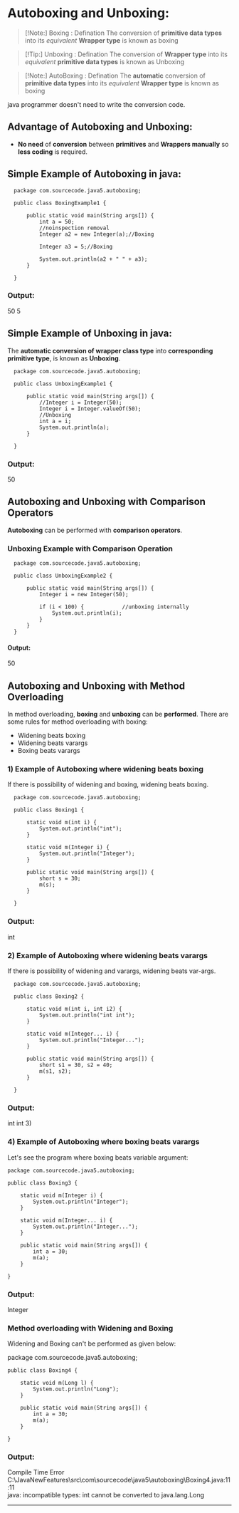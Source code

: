 # Autoboxing and Unboxing:

>[!Note:]
> Boxing : Defination
>The conversion of **primitive data types** into its _equivalent_ **Wrapper type** is known as boxing

>[!Tip:]
> Unboxing : Defination
>The conversion of **Wrapper type** into its _equivalent_ **primitive data types** is known as Unboxing

>[!Note:]
> AutoBoxing : Defination
>The **automatic** conversion of **primitive data types** into its _equivalent_ **Wrapper type** is known as boxing

 java programmer doesn't need to write the conversion code.

## Advantage of Autoboxing and Unboxing:
* **No need** of **conversion** between **primitives** and **Wrappers manually** so **less coding** is required.

## Simple Example of Autoboxing in java:

      package com.sourcecode.java5.autoboxing;
      
      public class BoxingExample1 {
      
          public static void main(String args[]) {
              int a = 50;
              //noinspection removal
              Integer a2 = new Integer(a);//Boxing
      
              Integer a3 = 5;//Boxing
      
              System.out.println(a2 + " " + a3);
          }
      
      }


### Output:
50 5

## Simple Example of Unboxing in java:

The **automatic conversion of wrapper class type** into **corresponding primitive type**, is known as **Unboxing**. 
      
      package com.sourcecode.java5.autoboxing;
      
      public class UnboxingExample1 {
      
          public static void main(String args[]) {
              //Integer i = Integer(50);
              Integer i = Integer.valueOf(50);
              //Unboxing
              int a = i;
              System.out.println(a);
          }
      
      }


### Output:
50

## Autoboxing and Unboxing with **Comparison Operators**
**Autoboxing** can be performed with **comparison operators**. 

### Unboxing Example with Comparison Operation
      package com.sourcecode.java5.autoboxing;
      
      public class UnboxingExample2 {
      
          public static void main(String args[]) {
              Integer i = new Integer(50);
      
              if (i < 100) {            //unboxing internally
                  System.out.println(i);
              }
          }
      }

#### Output:
50

## Autoboxing and Unboxing with **Method Overloading**
In method overloading, **boxing** and **unboxing** can be **performed**. 
There are some rules for method overloading with boxing:
* Widening beats boxing
* Widening beats varargs
* Boxing beats varargs

### 1) Example of Autoboxing where widening beats boxing
   If there is possibility of widening and boxing, widening beats boxing.

      package com.sourcecode.java5.autoboxing;
      
      public class Boxing1 {
      
          static void m(int i) {
              System.out.println("int");
          }
      
          static void m(Integer i) {
              System.out.println("Integer");
          }
      
          public static void main(String args[]) {
              short s = 30;
              m(s);
          }
      
      }

### Output:
int

### 2) Example of Autoboxing where widening beats varargs
   If there is possibility of widening and varargs, widening beats var-args.

      package com.sourcecode.java5.autoboxing;
      
      public class Boxing2 {
      
          static void m(int i, int i2) {
              System.out.println("int int");
          }
      
          static void m(Integer... i) {
              System.out.println("Integer...");
          }
      
          public static void main(String args[]) {
              short s1 = 30, s2 = 40;
              m(s1, s2);
          }
      
      }

### Output:
int int
3) 
### 4) Example of Autoboxing where boxing beats varargs
   Let's see the program where boxing beats variable argument:

    package com.sourcecode.java5.autoboxing;
    
    public class Boxing3 {
    
        static void m(Integer i) {
            System.out.println("Integer");
        }
    
        static void m(Integer... i) {
            System.out.println("Integer...");
        }
    
        public static void main(String args[]) {
            int a = 30;
            m(a);
        }
    
    }


### Output:
Integer

### Method overloading with Widening and Boxing
Widening and Boxing can't be performed as given below:

package com.sourcecode.java5.autoboxing;

    public class Boxing4 {
    
        static void m(Long l) {
            System.out.println("Long");
        }
    
        public static void main(String args[]) {
            int a = 30;
            m(a);
        }
    
    }

### Output:
Compile Time Error<br>
C:\JavaNewFeatures\src\com\sourcecode\java5\autoboxing\Boxing4.java:11:11<br>
java: incompatible types: int cannot be converted to java.lang.Long<br>

---